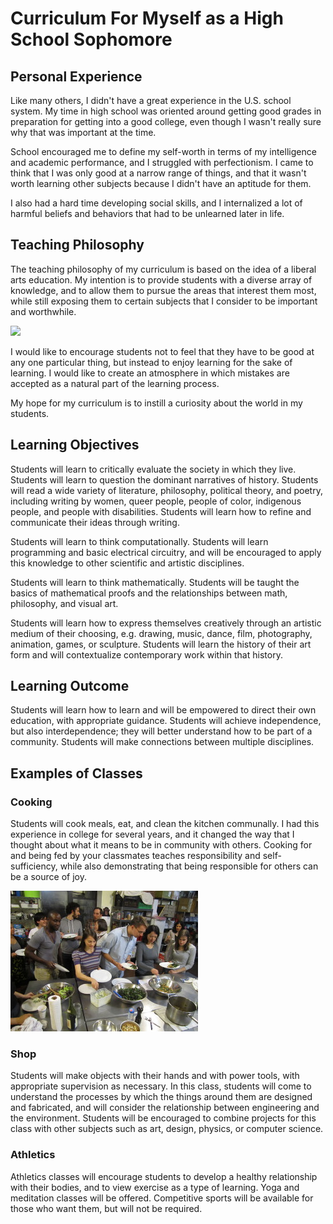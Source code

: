 # Curriculum For Myself as a High School Sophomore

## Personal Experience

Like many others, I didn't have a great experience in the U.S. school system. My time in high school was oriented around getting good grades in preparation for getting into a good college, even though I wasn't really sure why that was important at the time.

School encouraged me to define my self-worth in terms of my intelligence and academic performance, and I struggled with perfectionism. I came to think that I was only good at a narrow range of things, and that it wasn't worth learning other subjects because I didn't have an aptitude for them.

I also had a hard time developing social skills, and I internalized a lot of harmful beliefs and behaviors that had to be unlearned later in life.

## Teaching Philosophy

The teaching philosophy of my curriculum is based on the idea of a liberal arts education. My intention is to provide students with a diverse array of knowledge, and to allow them to pursue the areas that interest them most, while still exposing them to certain subjects that I consider to be important and worthwhile.

![](img/dinosaurs.jpg)

I would like to encourage students not to feel that they have to be good at any one particular thing, but instead to enjoy learning for the sake of learning. I would like to create an atmosphere in which mistakes are accepted as a natural part of the learning process.

My hope for my curriculum is to instill a curiosity about the world in my students.

## Learning Objectives

Students will learn to critically evaluate the society in which they live. Students will learn to question the dominant narratives of history. Students will read a wide variety of literature, philosophy, political theory, and poetry, including writing by women, queer people, people of color, indigenous people, and people with disabilities. Students will learn how to refine and communicate their ideas through writing.

Students will learn to think computationally. Students will learn programming and basic electrical circuitry, and will be encouraged to apply this knowledge to other scientific and artistic disciplines.

Students will learn to think mathematically. Students will be taught the basics of mathematical proofs and the relationships between math, philosophy, and visual art.

Students will learn how to express themselves creatively through an artistic medium of their choosing, e.g. drawing, music, dance, film, photography, animation, games, or sculpture. Students will learn the history of their art form and will contextualize contemporary work within that history.

## Learning Outcome

Students will learn how to learn and will be empowered to direct their own education, with appropriate guidance. Students will achieve independence, but also interdependence; they will better understand how to be part of a community. Students will make connections between multiple disciplines.

## Examples of Classes

### Cooking

Students will cook meals, eat, and clean the kitchen communally. I had this experience in college for several years, and it changed the way that I thought about what it means to be in community with others. Cooking for and being fed by your classmates teaches responsibility and self-sufficiency, while also demonstrating that being responsible for others can be a source of joy.

![Community Cooking](img/community-cooking.JPG)

### Shop

Students will make objects with their hands and with power tools, with appropriate supervision as necessary. In this class, students will come to understand the processes by which the things around them are designed and fabricated, and will consider the relationship between engineering and the environment. Students will be encouraged to combine projects for this class with other subjects such as art, design, physics, or computer science.

### Athletics

Athletics classes will encourage students to develop a healthy relationship with their bodies, and to view exercise as a type of learning. Yoga and meditation classes will be offered. Competitive sports will be available for those who want them, but will not be required.
